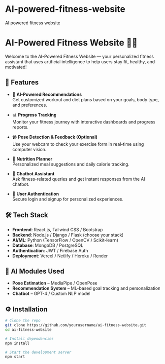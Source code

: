 # AI-powered-fitness-website
AI powered fitness website
# AI-Powered Fitness Website 💪🤖

Welcome to the AI-Powered Fitness Website — your personalized fitness assistant that uses artificial intelligence to help users stay fit, healthy, and motivated!

## 🚀 Features

- 🧠 **AI-Powered Recommendations**  
  Get customized workout and diet plans based on your goals, body type, and preferences.

- 📊 **Progress Tracking**  
  Monitor your fitness journey with interactive dashboards and progress reports.

- 📹 **Pose Detection & Feedback (Optional)**  
  Use your webcam to check your exercise form in real-time using computer vision.

- 🍎 **Nutrition Planner**  
  Personalized meal suggestions and daily calorie tracking.

- 💬 **Chatbot Assistant**  
  Ask fitness-related queries and get instant responses from the AI chatbot.

- 🔐 **User Authentication**  
  Secure login and signup for personalized experiences.

## 🛠️ Tech Stack

- **Frontend**: React.js, Tailwind CSS / Bootstrap
- **Backend**: Node.js / Django / Flask (choose your stack)
- **AI/ML**: Python (TensorFlow / OpenCV / Scikit-learn)
- **Database**: MongoDB / PostgreSQL
- **Authentication**: JWT / Firebase Auth
- **Deployment**: Vercel / Netlify / Heroku / Render

## 🧬 AI Modules Used

- **Pose Estimation** – MediaPipe / OpenPose
- **Recommendation System** – ML-based goal tracking and personalization
- **Chatbot** – GPT-4 / Custom NLP model



## ⚙️ Installation

```bash
# Clone the repo
git clone https://github.com/yourusername/ai-fitness-website.git
cd ai-fitness-website

# Install dependencies
npm install

# Start the development server
npm start
